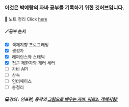 ### 이것은 박예랑의 자바 공부를 기록하기 위한 깃허브입니다.

📝 노트 정리 Click [here](https://www.notion.so/Java-5fb11843273d411dbe5fde933d46de43)

#### 🪄공부 순서
 - [x] 객체지향 프로그래밍
 - [x] 생성자
 - [x] 레퍼런스와 스태틱
 - [x] 접근 제한자와 게터 세터
 - [ ] 자바 API
 - [ ] 상속
 - [ ] 인터페이스
 - [ ] 총정리

##### 💻강의 : 인프런, 홍팍의 [그림으로 배우는 자바, 파트2: 객체지향!](https://www.inflearn.com/course/그림으로-배우는-자바-객체지향/dashboard)
